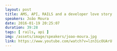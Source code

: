 ```yaml
---
layout: post
title: AMS, API, RAILS and a developer love story
speakers: João Moura
date: 2016-01-19 20:25:07
duration: 39:28
tags: [ rails, api ]
img: /assets/image/speakers/joao-moura.jpg
link: https://www.youtube.com/watch?v=lzn3icOUArU
---
```

